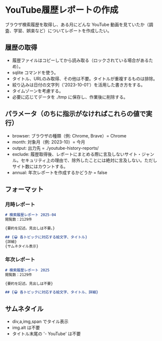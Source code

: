# YouTube履歴レポートの作成
ブラウザ検索履歴を取得し、ある月にどんな YouTube 動画を見ていたか（調査、学習、娯楽など）についてレポートを作成したい。

## 履歴の取得
- 履歴ファイルはコピーしてから読み取る（ロックされている場合があるため）。
- sqlite コマンドを使う。
- タイトル、URLのみ取得、その他は不要。タイトルが重複するものは排除。
- 絞り込みは日付の文字列（'2023-10-01'）を活用した書き方をする。
- タイムゾーンを考慮する。
- 必要に応じてデータを ./tmp に保存し、作業後に削除する。

## パラメータ（のちに指示がなければこれらの値で実行）
- browser: ブラウザの種類（例: Chrome, Brave）= Chrome
- month: 対象月（例: 2023-10）= 今月
- output: 出力先 = ./youtube-history-reports/
- exclude: 履歴取得後、レポートにまとめる際に言及しないサイト・ジャンル。セキュリティ上の理由で、除外したことには絶対に言及しない。ただしサイト数にはカウントする。
- annual: 年次レポートを作成するかどうか = false

## フォーマット
### 月時レポート
```md 2025-04.md
# 検索履歴レポート 2025-04
閲覧数：2129件

{要約を記述。見出しは不要。}

## {😀 各トピックに対応する絵文字、タイトル}
{詳細}
{サムネタイル表示}
```

### 年次レポート
```md 2025.md
# 検索履歴レポート 2025
閲覧数：2129件

{要約を記述。見出しは不要}

## {😀 各トピックに対応する絵文字、タイトル、詳細}
```

## サムネタイル
- div,a,img,span でタイル表示
- img.alt は不要
- タイトル末尾の '- YouTube' は不要

<style>
.thumbnail-tiles {
  display: flex;
  flex-wrap: wrap;
  gap: 10px; /* サムネイル間の隙間 */
  margin-bottom: 1em; /* 下部のマージン */
}

.thumbnail-tiles a {
  position: relative; /* タイトル表示位置の基準にする */
  color: inherit; /* 親要素の色を継承 */
  display: block; /* 画像のサイズに合わせる */
  border-radius: 4px; /* 角を少し丸める（任意） */
  overflow: hidden; /* 角丸を画像に適用（任意） */
  box-shadow: 0 2px 4px rgba(0,0,0,0.1); /* 影をつける（任意） */
  transition: transform 0.2s ease; /* ホバー効果（任意） */
}

.thumbnail-tiles a:hover {
    transform: scale(1.05); /* ホバー時に少し拡大（任意） */
}

.thumbnail-tiles img {
  display: block; /* 画像下の余白を消す */
  width: 160px; /* サムネイルの幅 */
}

.thumbnail-tiles .video-title {
  position: absolute;
  inset: 0; /* 上下左右の余白を0に */
  background-color: rgba(0, 0, 0, 0.7); /* 半透明の黒背景 */
  color: white;
  padding: 4px 6px; /* 内側の余白 */
  font-size: 11px; /* 文字サイズ */
  line-height: 1.3; /* 行間 */
  opacity: 0; /* 通常時は非表示 */
  transition: opacity 0.2s ease; /* フェードイン効果 */
  pointer-events: none; /* タイトルがホバーの邪魔をしないように */
  overflow: hidden;
  text-overflow: ellipsis;
}

/* ホバー時にタイトルを表示 */
.thumbnail-tiles a:hover .video-title {
  opacity: 1;
}
</style>